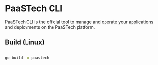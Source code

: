 # PaaSTech CLI

PaaSTech CLI is the official tool to manage and operate your applications and deployments on the PaaSTech platform.

## Build (Linux)

```bash

go build -o paastech
```
